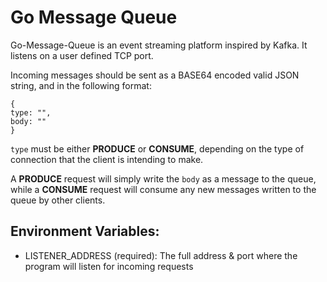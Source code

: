 # Go Message Queue

Go-Message-Queue is an event streaming platform inspired by Kafka. It listens on a user defined TCP port. 

Incoming messages should be sent as a BASE64 encoded valid JSON string, and in the following format:

```
{
type: "",
body: ""
}
```

`type` must be either __PRODUCE__ or __CONSUME__, depending on the type of connection that
the client is intending to make.

A __PRODUCE__ request will simply write the `body` as a message to the queue,
while a __CONSUME__ request will consume any new messages written to the queue
by other clients.

## Environment Variables:
- LISTENER_ADDRESS (required): The full address & port where the program will listen for incoming requests